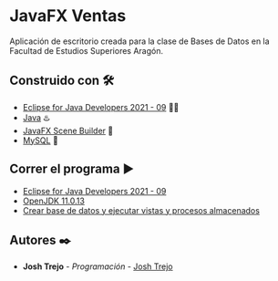 # JavaFX Ventas

Aplicación de escritorio creada para la clase de Bases de Datos en la Facultad de Estudios Superiores Aragón.

## Construido con 🛠️

* [Eclipse for Java Developers 2021 - 09](https://www.eclipse.org/) :man_technologist:
* [Java](https://www.java.com/es/) :hotsprings:
* [JavaFX Scene Builder](https://www.oracle.com/java/technologies/javase/javafxscenebuilder-info.html) :raised_back_of_hand:
* [MySQL](https://www.mysql.com/) :dolphin:

## Correr el programa :arrow_forward:
* [Eclipse for Java Developers 2021 - 09](https://www.eclipse.org/downloads/packages/release/2021-09/r)
* [OpenJDK 11.0.13](https://learn.microsoft.com/es-es/java/openjdk/older-releases#openjdk-11013)
* [Crear base de datos y ejecutar vistas y procesos almacenados](https://github.com/jorgejoshuatt/JavaFX-Ventas/tree/main/JavaFxVentas/src/fes/aragon/recursos)

## Autores ✒️

* **Josh Trejo** - *Programación* - [Josh Trejo](https://github.com/jorgejoshuatt)
